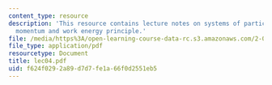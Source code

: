 ```yaml
---
content_type: resource
description: 'This resource contains lecture notes on systems of particles: angular
  momentum and work energy principle.'
file: /media/https%3A/open-learning-course-data-rc.s3.amazonaws.com/2-003j-dynamics-and-control-i-spring-2007/f624f0292a89d7d7fe1a66f0d2551eb5_lec04.pdf
file_type: application/pdf
resourcetype: Document
title: lec04.pdf
uid: f624f029-2a89-d7d7-fe1a-66f0d2551eb5
---
```

